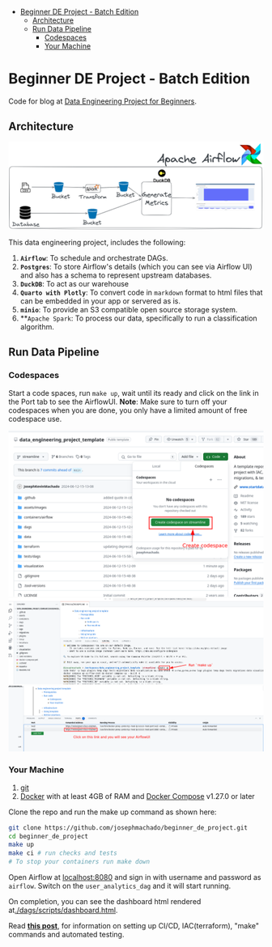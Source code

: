 
* [Beginner DE Project - Batch Edition](#beginner-de-project---batch-edition)
    * [Architecture](#architecture)
    * [Run Data Pipeline](#run-data-pipeline)
        * [Codespaces](#codespaces)
        * [Your Machine](#your-machine)

# Beginner DE Project - Batch Edition

Code for blog at [Data Engineering Project for Beginners](https://www.startdataengineering.com/post/data-engineering-project-for-beginners-batch-edition/).

## Architecture

![Data pipeline design](assets/images/arch.png)

This data engineering project, includes the following:

1. **`Airflow`**: To schedule and orchestrate DAGs.
2. **`Postgres`**: To store Airflow's details (which you can see via Airflow UI) and also has a schema to represent upstream databases.
3. **`DuckDB`**: To act as our warehouse
4. **`Quarto with Plotly`**: To convert code in `markdown` format to html files that can be embedded in your app or servered as is.
5. **`minio`**: To provide an S3 compatible open source storage system.
6. **`Apache Spark`: To process our data, specifically to run a classification algorithm.

## Run Data Pipeline

### Codespaces

Start a code spaces, run `make up`, wait until its ready and click on the link in the Port tab to see the AirflowUI.
**Note**: Make sure to turn off your codespaces when you are done, you only have a limited amount of free codespace use.

![Codespace](assets/images/cs1.png)
![Codespace make up](assets/images/cs2.png)
![Codespace Airflow UI](assets/images/cs3.png)

### Your Machine

1. [git](https://git-scm.com/book/en/v2/Getting-Started-Installing-Git)
2. [Docker](https://docs.docker.com/engine/install/) with at least 4GB of RAM and [Docker Compose](https://docs.docker.com/compose/install/) v1.27.0 or later

Clone the repo and run the make up command as shown here:

```bash
git clone https://github.com/josephmachado/beginner_de_project.git
cd beginner_de_project
make up
make ci # run checks and tests
# To stop your containers run make down 
```

Open Airflow at [localhost:8080](http://localhost:8080) and sign in with username and password as `airflow`. Switch on the `user_analytics_dag` and it will start running.

On completion, you can see the dashboard html rendered at[./dags/scripts/dashboard.html](./dags/scripts/dashboard.html).

Read **[this post](https://www.startdataengineering.com/post/data-engineering-projects-with-free-template/)**, for information on setting up CI/CD, IAC(terraform), "make" commands and automated testing.

